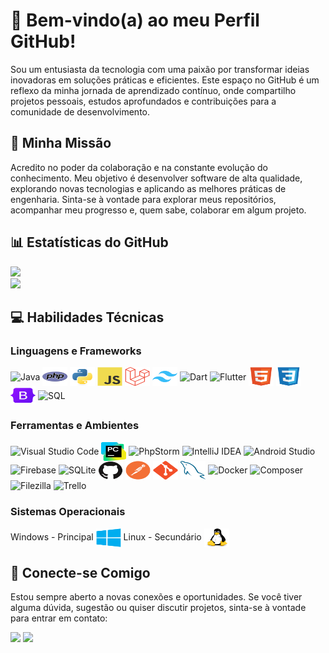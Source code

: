 # 👋 Bem-vindo(a) ao meu Perfil GitHub!

Sou um entusiasta da tecnologia com uma paixão por transformar ideias inovadoras em soluções práticas e eficientes. Este espaço no GitHub é um reflexo da minha jornada de aprendizado contínuo, onde compartilho projetos pessoais, estudos aprofundados e contribuições para a comunidade de desenvolvimento.

## 🚀 Minha Missão

Acredito no poder da colaboração e na constante evolução do conhecimento. Meu objetivo é desenvolver software de alta qualidade, explorando novas tecnologias e aplicando as melhores práticas de engenharia. Sinta-se à vontade para explorar meus repositórios, acompanhar meu progresso e, quem sabe, colaborar em algum projeto.

## 📊 Estatísticas do GitHub

<div>
  <a href="https://github.com/Fparaiz0">
  <img src="https://github-readme-stats.vercel.app/api?username=Fparaiz0&theme=dark&show_icons=true&hide_border=true&count_private=true">
  </a> 
</div>
<div><a href="https://github.com/Fparaiz0?tab=repositories">
 <img src="https://github-readme-stats.vercel.app/api/top-langs/?username=Fparaiz0&theme=dark&show_icons=true&hide_border=true&layout=donut">
</a></div>

## 💻 Habilidades Técnicas

### Linguagens e Frameworks
<p align="left">
  <img align="center" alt="Java" height="30" width="40" src="https://cdn.jsdelivr.net/gh/devicons/devicon@latest/icons/java/java-original.svg" />
  <img align="center" alt="PHP" height="30" width="40" src="https://raw.githubusercontent.com/devicons/devicon/master/icons/php/php-original.svg">
  <img align="center" alt="Python" height="30" width="40" src="https://raw.githubusercontent.com/devicons/devicon/master/icons/python/python-original.svg">
  <img align="center" alt="JavaScript" height="30" width="40" src="https://raw.githubusercontent.com/devicons/devicon/master/icons/javascript/javascript-original.svg">
  <img align="center" alt="Laravel" height="30" width="40" src="https://raw.githubusercontent.com/devicons/devicon/master/icons/laravel/laravel-original.svg">
  <img align="center" alt="Tailwind" height="30" width="40" src="https://raw.githubusercontent.com/devicons/devicon/master/icons/tailwindcss/tailwindcss-original.svg">
  <img align="center" alt="Dart" height="30" width="40" src="https://cdn.jsdelivr.net/gh/devicons/devicon@latest/icons/dart/dart-original.svg" />
  <img align="center" alt="Flutter" height="30" width="40" src="https://cdn.jsdelivr.net/gh/devicons/devicon@latest/icons/flutter/flutter-original.svg" />
  <img align="center" alt="HTML" height="30" width="40" src="https://raw.githubusercontent.com/devicons/devicon/master/icons/html5/html5-original.svg">
  <img align="center" alt="CSS" height="30" width="40" src="https://raw.githubusercontent.com/devicons/devicon/master/icons/css3/css3-original.svg">
  <img align="center" alt="Bootstrap" height="30" width="40" src="https://raw.githubusercontent.com/devicons/devicon/master/icons/bootstrap/bootstrap-original.svg">
  <img align="center" alt="SQL" height="30" width="40" src="https://cdn.jsdelivr.net/gh/devicons/devicon@latest/icons/azuresqldatabase/azuresqldatabase-original.svg" />
</p>

### Ferramentas e Ambientes
<p align="left">
  <img align="center" alt="Visual Studio Code" height="30" width="40" src="https://cdn.jsdelivr.net/gh/devicons/devicon@latest/icons/vscode/vscode-original.svg" /> 
  <img align="center" alt="PyCharm" height="30" width="40" src="https://raw.githubusercontent.com/devicons/devicon/master/icons/pycharm/pycharm-original.svg"> 
  <img align="center" alt="PhpStorm" height="30" width="30" src="https://resources.jetbrains.com/storage/products/phpstorm/img/meta/phpstorm_logo_300x300.png"> 
  <img align="center" alt="IntelliJ IDEA" height="30" width="40" src="https://cdn.jsdelivr.net/gh/devicons/devicon@latest/icons/intellij/intellij-original.svg" /> 
  <img align="center" alt="Android Studio" height="30" width="40" src="https://cdn.jsdelivr.net/gh/devicons/devicon@latest/icons/androidstudio/androidstudio-original.svg" />
  <img align="center" alt="Firebase" height="30" width="40" src="https://cdn.jsdelivr.net/gh/devicons/devicon@latest/icons/firebase/firebase-original.svg" />
  <img align="center" alt="SQLite" height="30" width="40" src="https://cdn.jsdelivr.net/gh/devicons/devicon@latest/icons/sqlite/sqlite-original.svg" />
  <img align="center" alt="GitHub" height="30" width="40" src="https://raw.githubusercontent.com/devicons/devicon/master/icons/github/github-original.svg"> 
  <img align="center" alt="Postman" height="30" width="40" src="https://raw.githubusercontent.com/devicons/devicon/master/icons/postman/postman-plain.svg"> 
  <img align="center" alt="Git" height="30" width="40" src="https://raw.githubusercontent.com/devicons/devicon/master/icons/git/git-original.svg"> 
  <img align="center" alt="MySQL" height="30" width="40" src="https://raw.githubusercontent.com/devicons/devicon/master/icons/mysql/mysql-original.svg"> 
  <img align="center" alt="Docker" heigtht="30" width="40" src="https://cdn.jsdelivr.net/gh/devicons/devicon@latest/icons/docker/docker-original.svg" /> 
  <img align="center" alt="Composer" heigtht="20" width="40" src="https://cdn.jsdelivr.net/gh/devicons/devicon@latest/icons/composer/composer-original.svg" /> 
  <img align="center" alt="Filezilla" heigtht="20" width="40" src="https://cdn.jsdelivr.net/gh/devicons/devicon@latest/icons/filezilla/filezilla-original.svg" /> 
  <img align="center" alt="Trello" heigtht="20" width="40" src="https://cdn.jsdelivr.net/gh/devicons/devicon@latest/icons/trello/trello-original.svg" />
</p>

### Sistemas Operacionais
<p align="left">
  <span>Windows - Principal</span>
  <img align="center" alt="Windows" height="30" width="40" src="https://raw.githubusercontent.com/devicons/devicon/master/icons/windows8/windows8-original.svg">
  <span>Linux - Secundário</span>
  <img align="center" alt="Linux" height="30" width="40" src="https://raw.githubusercontent.com/devicons/devicon/master/icons/linux/linux-original.svg">
</p>

## 📧 Conecte-se Comigo

Estou sempre aberto a novas conexões e oportunidades. Se você tiver alguma dúvida, sugestão ou quiser discutir projetos, sinta-se à vontade para entrar em contato:

<div>
<a href = "mailto:fparaizo3@gmail.com"><img loading="lazy" src="https://img.shields.io/badge/Gmail-D14836?style=for-the-badge&logo=gmail&logoColor=white" target="_blank"></a>
<a href="https://www.linkedin.com/in/felipe-paraizo-de-oliveira-45882431a/" target="_blank"><img loading="lazy" src="https://img.shields.io/badge/-LinkedIn-%230077B5?style=for-the-badge&logo=linkedin&logoColor=white" target="_blank"></a>   
</div>

